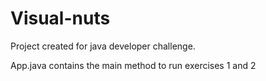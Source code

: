 # Visual-nuts

Project created for java developer challenge.

App.java contains the main method to run exercises 1 and 2
